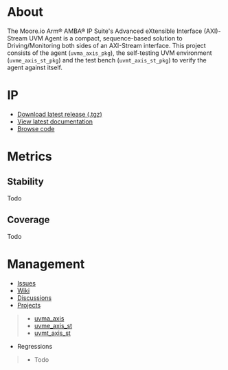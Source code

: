 # About
The Moore.io Arm® AMBA® IP Suite's Advanced eXtensible Interface (AXI)-Stream UVM Agent is a compact, sequence-based solution to Driving/Monitoring both sides of an AXI-Stream interface.  This project consists of the agent (`uvma_axis_pkg`), the self-testing UVM environment (`uvme_axis_st_pkg`) and the test bench (`uvmt_axis_st_pkg`) to verify the agent against itself.

# IP
* [Download latest release (.tgz)](Todo)
* [View latest documentation](Todo)
* [Browse code](https://github.com/Datum-Technology-Corporation/uvma_axis/tree/main/dv/uvma_axis/src)

# Metrics
## Stability
Todo

## Coverage
Todo

# Management
* [Issues](https://github.com/Datum-Technology-Corporation/uvma_axis/issues)
* [Wiki](https://github.com/Datum-Technology-Corporation/uvma_axis/wiki)
* [Discussions](https://github.com/Datum-Technology-Corporation/uvma_axis/discussions)
* [Projects](https://github.com/Datum-Technology-Corporation/uvma_axis/projects)
> * [uvma_axis](https://github.com/Datum-Technology-Corporation/uvma_axis/projects/1)
> * [uvme_axis_st](https://github.com/Datum-Technology-Corporation/uvma_axis/projects/2)
> * [uvmt_axis_st](https://github.com/Datum-Technology-Corporation/uvma_axis/projects/3)
* Regressions
> * Todo
